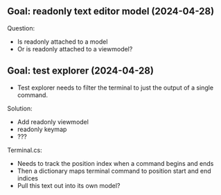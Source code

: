 Goal: readonly text editor model
(2024-04-28)
--------------------------------

Question:
- Is readonly attached to a model
- Or is readonly attached to a viewmodel?

Goal: test explorer
(2024-04-28)
--------------------------------

- Test explorer needs to filter the terminal to just
	the output of a single command.

Solution:
- Add readonly viewmodel
- readonly keymap
- ???

Terminal.cs:
- Needs to track the position index when a command begins and ends
- Then a dictionary maps terminal command to position start and end indices
- Pull this text out into its own model?
